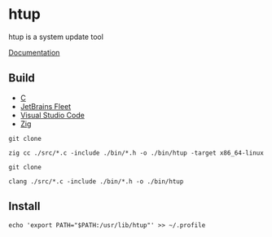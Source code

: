 [C Language]: https://isocpp.org/
[Documentation]: https://github.com/HyaenaTechnologies/htup/tree/main/doc
[Fleet]: https://jetbrains.com/fleet/
[VSCode]: https://code.visualstudio.com/docs
[Zig Language]: https://ziglang.org/

# htup

htup is a system update tool

[Documentation][Documentation]

## Build

- [C][C Language]
- [JetBrains Fleet][Fleet]
- [Visual Studio Code][VSCode]
- [Zig][Zig Language]

```shell
git clone

zig cc ./src/*.c -include ./bin/*.h -o ./bin/htup -target x86_64-linux
```

```shell
git clone

clang ./src/*.c -include ./bin/*.h -o ./bin/htup
```

## Install

```shell
echo 'export PATH="$PATH:/usr/lib/htup"' >> ~/.profile
```